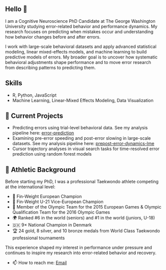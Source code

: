 ## Hello 👋

I am a Cognitive Neuroscience PhD Candidate at The George Washington University studying error-related behavior and performance dynamics. My research focuses on predicting when mistakes occur and understanding how behavior changes before and after errors.  

I work with large-scale behavioral datasets and apply advanced statistical modeling, linear mixed-effects models, and machine learning to build predictive models of errors. My broader goal is to uncover how systematic behavioral adjustments shape performance and to move error research from describing patterns to predicting them.  


## Skills

- R, Python, JavaScript
- Machine Learning, Linear-Mixed Effects Modeling, Data Visualization


## 📂 Current Projects
- Predicting errors using trial-level behavioral data. See my analysis pipeline here: [error-prediction](https://github.com/SarahMalykke/error-prediction)
- Examining pre-error speeding and post-error slowing in large-scale datasets. See my analysis pipeline here: [prepost-error-dynamics-lme](https://github.com/SarahMalykke/prepost-error-dynamics-lme)
- Cursor trajectory analyses in visual search tasks for time-resolved error prediction using random forest models


## 🥋 Athletic Background
Before starting my PhD, I was a professional Taekwondo athlete competing at the international level:  
- 🥇 Fin-Weight European Champion  
- 🥈 Fin-Weight U-21 Vice-European Champion  
- 🥋 Member of the Olympic Team for the 2015 European Games & Olympic Qualification Team for the 2016 Olympic Games  
- 🌍 Ranked #6 in the world (seniors) and #1 in the world (juniors, U-18)  
- 🇩🇰 9× National Champion in Denmark  
- 🏆 24 gold, 8 silver, and 10 bronze medals from World Class Taekwondo professional tournaments  

This experience shaped my interest in performance under pressure and continues to inspire my research into error-related behavior and recovery.  

- 📫 How to reach me: [Email](mailto:sarahmalykke@gwu.edu)  
